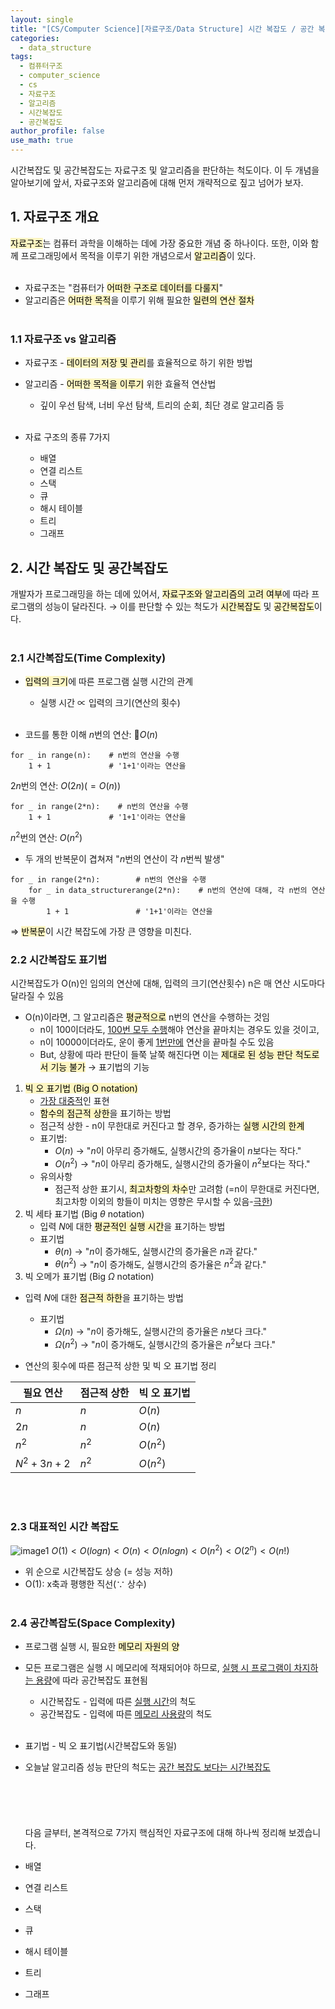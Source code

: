 ```yaml
---
layout: single
title: "[CS/Computer Science][자료구조/Data Structure] 시간 복잡도 / 공간 복잡도"
categories:
  - data_structure
tags:
  - 컴퓨터구조
  - computer_science
  - cs
  - 자료구조
  - 알고리즘
  - 시간복잡도
  - 공간복잡도
author_profile: false
use_math: true
---
```

시간복잡도 및 공간복잡도는 자료구조 및 알고리즘을 판단하는 척도이다.
이 두 개념을 알아보기에 앞서, 자료구조와 알고리즘에 대해 먼저 개략적으로 짚고 넘어가 보자.

## 1. 자료구조 개요
<mark style="background: #FFF3A3A6;">자료구조</mark>는 컴퓨터 과학을 이해하는 데에 가장 중요한 개념 중 하나이다.
또한, 이와 함께 프로그래밍에서 목적을 이루기 위한 개념으로서 <mark style="background: #FFF3A3A6;">알고리즘</mark>이 있다.<br><br>
- 자료구조는 "컴퓨터가 <mark style="background: #FFF3A3A6;">어떠한 구조로 데이터를 다룰지</mark>"
- 알고리즘은 <mark style="background: #FFF3A3A6;">어떠한 목적</mark>을 이루기 위해 필요한 <mark style="background: #FFF3A3A6;">일련의 연산 절차</mark><br><br>

### 1.1 자료구조 vs 알고리즘
-  자료구조 - <mark style="background: #FFF3A3A6;">데이터의 저장 및 관리</mark>를 효율적으로 하기 위한 방법
- 알고리즘 - <mark style="background: #FFF3A3A6;">어떠한 목적을 이루기</mark> 위한 효율적 연산법
	- 깊이 우선 탐색, 너비 우선 탐색, 트리의 순회, 최단 경로 알고리즘 등<br><br>

- 자료 구조의 종류 7가지
	- 배열
	- 연결 리스트
	- 스택
	- 큐
	- 해시 테이블
	- 트리
	- 그래프

## 2. 시간 복잡도 및 공간복잡도
개발자가 프로그래밍을 하는 데에 있어서, <mark style="background: #FFF3A3A6;">자료구조와 알고리즘의 고려 여부</mark>에 따라 프로그램의 성능이 달라진다.
 → 이를 판단할 수 있는 척도가 <mark style="background: #FFF3A3A6;">시간복잡도</mark> 및 <mark style="background: #FFF3A3A6;">공간복잡도</mark>이다.<br><br>
 ### 2.1 시간복잡도(Time Complexity)
- <mark style="background: #FFF3A3A6;">입력의 크기</mark>에 따른 프로그램 실행 시간의 관계
	- 실행 시간 $\propto$  입력의 크기(연산의 횟수)<br><br>

- 코드를 통한 이해
$n$번의 연산: $O(n)$

```
for _ in range(n):    # n번의 연산을 수행
	1 + 1             # '1+1'이라는 연산을
```

$2n$번의 연산: $O(2n) (= O(n))$

```
for _ in range(2*n):    # n번의 연산을 수행
	1 + 1             # '1+1'이라는 연산을
```

$n^2$번의 연산: $O(n^2)$
- 두 개의 반복문이 겹쳐져 "$n$번의 연산이 각 $n$번씩 발생"

```
for _ in range(2*n):        # n번의 연산을 수행
	for _ in data_structurerange(2*n):    # n번의 연산에 대해, 각 n번의 연산을 수행
		1 + 1               # '1+1'이라는 연산을
```

  ⇒ <mark style="background: #FFF3A3A6;">반복문</mark>이 시간 복잡도에 가장 큰 영향을 미친다.

### 2.2 시간복잡도 표기법
시간복잡도가 O(n)인 임의의 연산에 대해, 입력의 크기(연산횟수) n은 매 연산 시도마다 달라질 수 있음
- O(n)이라면, 그 알고리즘은 <mark style="background: #FFF3A3A6;">평균적으로</mark> n번의 연산을 수행하는 것임
	- n이 100이더라도, <u>100번 모두 수행</u>해야 연산을 끝마치는 경우도 있을 것이고,
	- n이 10000이더라도, 운이 좋게 <u>1번만에</u> 연산을 끝마칠 수도 있음
	- But, 상황에 따라 판단이 들쭉 날쭉 해진다면 이는 <mark style="background: #FFF3A3A6;">제대로 된 성능 판단 척도로서 기능 불가</mark>
	 → 표기법의 기능

1. <mark style="background: #FFF3A3A6;">빅 오 표기법 (Big O notation)</mark>
	- <u>가장 대중적</u>인 표현
	- <mark style="background: #FFF3A3A6;">함수의 점근적 상한</mark>을 표기하는 방법
	- 점근적 상한 - n이 무한대로 커진다고 할 경우, 증가하는 <mark style="background: #FFF3A3A6;">실행 시간의 한계</mark>
	- 표기법: 
		- $O(n)$ → "$n$이 아무리 증가해도, 실행시간의 증가율이 $n$보다는 작다."
		- $O(n^2)$ → "$n$이 아무리 증가해도, 실행시간의 증가율이 $n^2$보다는 작다."
	- 유의사항
		- 점근적 상한 표기시, <mark style="background: #FFF3A3A6;">최고차항의 차수</mark>만 고려함
		  (=n이 무한대로 커진다면, 최고차항 이외의 항들이 미치는 영향은 무시할 수 있음-<u>극한</u>)
2. 빅 세타 표기법 (Big $\theta$ notation)
	- 입력 $N$에 대한 <mark style="background: #FFF3A3A6;">평균적인 실행 시간</mark>을 표기하는 방법
	- 표기법
		- $\theta(n)$ → "$n$이 증가해도, 실행시간의 증가율은 $n$과 같다."
		- $\theta(n^2)$ → "$n$이 증가해도, 실행시간의 증가율은 $n^2$과 같다."
3. 빅 오메가 표기법 (Big $\Omega$ notation)
- 입력 $N$에 대한 <mark style="background: #FFF3A3A6;">점근적 하한</mark>을 표기하는 방법
	- 표기법
		- $\Omega(n)$ → "$n$이 증가해도, 실행시간의 증가율은 $n$보다 크다."
		- $\Omega(n^2)$ → "$n$이 증가해도, 실행시간의 증가율은 $n^2$보다 크다."

- 연산의 횟수에 따른 점근적 상한 및 빅 오 표기법 정리

| 필요 연산      | 점근적 상한 | 빅 오 표기법  |
| ---------- | ------ | -------- |
| $n$        | $n$    | $O(n)$   |
| $2n$       | $n$    | $O(n)$   |
| $n^2$      | $n^2$  | $O(n^2)$ |
| $N^2+3n+2$ | $n^2$  | $O(n^2)$ |

<br><br>
### 2.3 대표적인 시간 복잡도
![image1](../../images/2025-03-18-cs_basic-4_1/image1.png)
$O(1) < O(log n) < O(n) < O(n log n) < O(n^2) < O(2^n) < O(n!)$ 
- 위 순으로 시간복잡도 상승
  (= 성능 저하)
- O(1): x축과 평행한 직선($\because$ 상수)<br><br>

### 2.4 공간복잡도(Space Complexity)
- 프로그램 실행 시, 필요한 <mark style="background: #FFF3A3A6;">메모리 자원의 양</mark>
- 모든 프로그램은 실행 시 메모리에 적재되어야 하므로, <u>실행 시 프로그램이 차지하는 용량</u>에 따라 공간복잡도 표현됨
	- 시간복잡도 - 입력에 따른 <u>실행 시간</u>의 척도
	- 공간복잡도 - 입력에 따른 <u>메모리 사용량</u>의 척도<br><br>

- 표기법 - 빅 오 표기법(시간복잡도와 동일)
- 오늘날 알고리즘 성능 판단의 척도는 <u>공간 복잡도 보다는 시간복잡도</u><br><br>
<br><br><br><br>
다음 글부터, 본격적으로 7가지 핵심적인 자료구조에 대해 하나씩 정리해 보겠습니다.
- 배열
- 연결 리스트
- 스택
- 큐
- 해시 테이블
- 트리
- 그래프